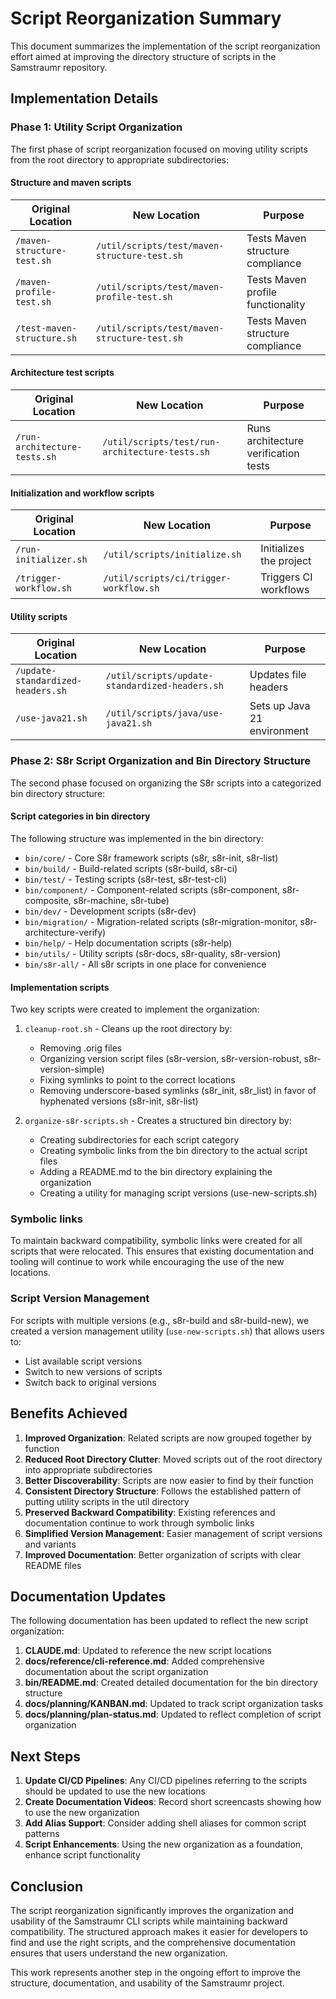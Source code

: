 <!--
Copyright (c) 2025 Eric C. Mumford (@heymumford)

This software was developed with analytical assistance from AI tools 
including Claude 3.7 Sonnet, Claude Code, and Google Gemini Deep Research,
which were used as paid services. All intellectual property rights 
remain exclusively with the copyright holder listed above.

Licensed under the Mozilla Public License 2.0
-->

# Script Reorganization Summary

This document summarizes the implementation of the script reorganization effort aimed at improving the directory structure of scripts in the Samstraumr repository.

## Implementation Details

### Phase 1: Utility Script Organization

The first phase of script reorganization focused on moving utility scripts from the root directory to appropriate subdirectories:

#### Structure and maven scripts

| Original Location | New Location | Purpose |
|-------------------|--------------|---------|
| `/maven-structure-test.sh` | `/util/scripts/test/maven-structure-test.sh` | Tests Maven structure compliance |
| `/maven-profile-test.sh` | `/util/scripts/test/maven-profile-test.sh` | Tests Maven profile functionality |
| `/test-maven-structure.sh` | `/util/scripts/test/maven-structure-test.sh` | Tests Maven structure compliance |

#### Architecture test scripts

| Original Location | New Location | Purpose |
|-------------------|--------------|---------|
| `/run-architecture-tests.sh` | `/util/scripts/test/run-architecture-tests.sh` | Runs architecture verification tests |

#### Initialization and workflow scripts

| Original Location | New Location | Purpose |
|-------------------|--------------|---------|
| `/run-initializer.sh` | `/util/scripts/initialize.sh` | Initializes the project |
| `/trigger-workflow.sh` | `/util/scripts/ci/trigger-workflow.sh` | Triggers CI workflows |

#### Utility scripts

| Original Location | New Location | Purpose |
|-------------------|--------------|---------|
| `/update-standardized-headers.sh` | `/util/scripts/update-standardized-headers.sh` | Updates file headers |
| `/use-java21.sh` | `/util/scripts/java/use-java21.sh` | Sets up Java 21 environment |

### Phase 2: S8r Script Organization and Bin Directory Structure

The second phase focused on organizing the S8r scripts into a categorized bin directory structure:

#### Script categories in bin directory

The following structure was implemented in the bin directory:

- `bin/core/` - Core S8r framework scripts (s8r, s8r-init, s8r-list)
- `bin/build/` - Build-related scripts (s8r-build, s8r-ci)
- `bin/test/` - Testing scripts (s8r-test, s8r-test-cli)
- `bin/component/` - Component-related scripts (s8r-component, s8r-composite, s8r-machine, s8r-tube)
- `bin/dev/` - Development scripts (s8r-dev)
- `bin/migration/` - Migration-related scripts (s8r-migration-monitor, s8r-architecture-verify)
- `bin/help/` - Help documentation scripts (s8r-help)
- `bin/utils/` - Utility scripts (s8r-docs, s8r-quality, s8r-version)
- `bin/s8r-all/` - All s8r scripts in one place for convenience

#### Implementation scripts

Two key scripts were created to implement the organization:

1. `cleanup-root.sh` - Cleans up the root directory by:
   - Removing .orig files
   - Organizing version script files (s8r-version, s8r-version-robust, s8r-version-simple)
   - Fixing symlinks to point to the correct locations
   - Removing underscore-based symlinks (s8r_init, s8r_list) in favor of hyphenated versions (s8r-init, s8r-list)

2. `organize-s8r-scripts.sh` - Creates a structured bin directory by:
   - Creating subdirectories for each script category
   - Creating symbolic links from the bin directory to the actual script files
   - Adding a README.md to the bin directory explaining the organization
   - Creating a utility for managing script versions (use-new-scripts.sh)

### Symbolic links

To maintain backward compatibility, symbolic links were created for all scripts that were relocated. This ensures that existing documentation and tooling will continue to work while encouraging the use of the new locations.

### Script Version Management

For scripts with multiple versions (e.g., s8r-build and s8r-build-new), we created a version management utility (`use-new-scripts.sh`) that allows users to:

- List available script versions
- Switch to new versions of scripts
- Switch back to original versions

## Benefits Achieved

1. **Improved Organization**: Related scripts are now grouped together by function
2. **Reduced Root Directory Clutter**: Moved scripts out of the root directory into appropriate subdirectories
3. **Better Discoverability**: Scripts are now easier to find by their function
4. **Consistent Directory Structure**: Follows the established pattern of putting utility scripts in the util directory
5. **Preserved Backward Compatibility**: Existing references and documentation continue to work through symbolic links
6. **Simplified Version Management**: Easier management of script versions and variants
7. **Improved Documentation**: Better organization of scripts with clear README files

## Documentation Updates

The following documentation has been updated to reflect the new script organization:

1. **CLAUDE.md**: Updated to reference the new script locations
2. **docs/reference/cli-reference.md**: Added comprehensive documentation about the script organization
3. **bin/README.md**: Created detailed documentation for the bin directory structure
4. **docs/planning/KANBAN.md**: Updated to track script organization tasks
5. **docs/planning/plan-status.md**: Updated to reflect completion of script organization

## Next Steps

1. **Update CI/CD Pipelines**: Any CI/CD pipelines referring to the scripts should be updated to use the new locations
2. **Create Documentation Videos**: Record short screencasts showing how to use the new organization
3. **Add Alias Support**: Consider adding shell aliases for common script patterns
4. **Script Enhancements**: Using the new organization as a foundation, enhance script functionality

## Conclusion

The script reorganization significantly improves the organization and usability of the Samstraumr CLI scripts while maintaining backward compatibility. The structured approach makes it easier for developers to find and use the right scripts, and the comprehensive documentation ensures that users understand the new organization.

This work represents another step in the ongoing effort to improve the structure, documentation, and usability of the Samstraumr project.

